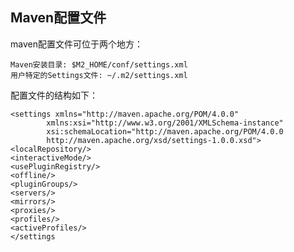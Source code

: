## Maven配置文件

maven配置文件可位于两个地方：

	Maven安装目录: $M2_HOME/conf/settings.xml
	用户特定的Settings文件: ~/.m2/settings.xml

配置文件的结构如下：

	<settings xmlns="http://maven.apache.org/POM/4.0.0"
			xmlns:xsi="http://www.w3.org/2001/XMLSchema-instance"
			xsi:schemaLocation="http://maven.apache.org/POM/4.0.0
			http://maven.apache.org/xsd/settings-1.0.0.xsd">
	<localRepository/>
	<interactiveMode/>
	<usePluginRegistry/>
	<offline/>
	<pluginGroups/>
	<servers/>
	<mirrors/>
	<proxies/>
	<profiles/>
	<activeProfiles/>
	</settings